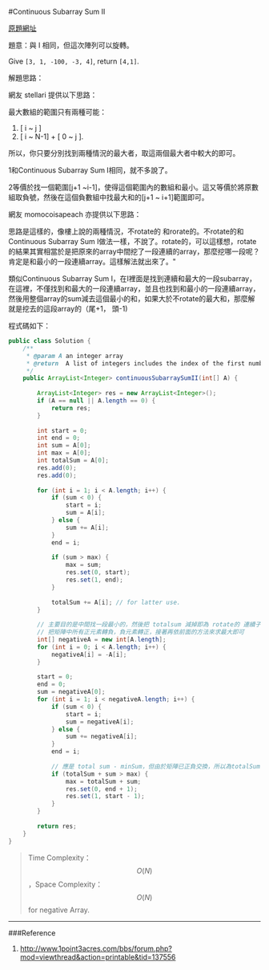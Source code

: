 #Continuous Subarray Sum II

[原題網址](http://www.lintcode.com/en/problem/continuous-subarray-sum-ii/)

題意：與 I 相同，但這次陣列可以旋轉。

Give ```[3, 1, -100, -3, 4]```, return ```[4,1]```.

解題思路：

網友 stellari 提供以下思路：

最大數組的範圍只有兩種可能：
1. [ i ~ j ]
2. [ i ~ N-1] + [ 0 ~ j ]. 

所以，你只要分別找到兩種情況的最大者，取這兩個最大者中較大的即可。

1和Continuous Subarray Sum I相同，就不多說了。

2等價於找一個範圍[j+1 ~i-1]，使得這個範圍內的數組和最小。這又等價於將原數組取負號，然後在這個負數組中找最大和的[j+1 ~ i+1]範圍即可。


網友 momocoisapeach 亦提供以下思路：

思路是這樣的，像樓上說的兩種情況，不rotate的 和rorate的。不rotate的和Continuous Subarray Sum I做法一樣，不說了。rotate的，可以這樣想，rotate的結果其實相當於是把原來的array中間挖了一段連續的array，那麼挖哪一段呢？肯定是和最小的一段連續array。這樣解法就出來了。"

類似Continuous Subarray Sum I，在I裡面是找到連續和最大的一段subarray，在這裡，不僅找到和最大的一段連續array，並且也找到和最小的一段連續array，然後用整個array的sum減去這個最小的和，如果大於不rotate的最大和，那麼解就是挖去的這段array的（尾+1， 頭-1)

程式碼如下：

```java
public class Solution {
    /**
     * @param A an integer array
     * @return  A list of integers includes the index of the first number and the index of the last number
     */
    public ArrayList<Integer> continuousSubarraySumII(int[] A) {
        
        ArrayList<Integer> res = new ArrayList<Integer>();
        if (A == null || A.length == 0) {
            return res;
        }
        
        int start = 0;
        int end = 0;
        int sum = A[0];
        int max = A[0];
        int totalSum = A[0];
        res.add(0);
        res.add(0);
        
        for (int i = 1; i < A.length; i++) {
            if (sum < 0) {
                start = i;
                sum = A[i];
            } else {
                sum += A[i];
            }
            end = i;
            
            if (sum > max) {
                max = sum;
                res.set(0, start);
                res.set(1, end);
            }
            
            totalSum += A[i]; // for latter use.
        }
        
        // 主要目的是中間找一段最小的，然後把 totalsum 減掉即為 rotate的 連續子矩陣和
        // 把矩陣中所有正元素轉負，負元素轉正，接著再依前面的方法來求最大即可
        int[] negativeA = new int[A.length];
        for (int i = 0; i < A.length; i++) {
            negativeA[i] = -A[i];
        }
        
        start = 0;
        end = 0;
        sum = negativeA[0];
        for (int i = 1; i < negativeA.length; i++) {
            if (sum < 0) {
                start = i;
                sum = negativeA[i];
            } else {
                sum += negativeA[i];
            }
            end = i;
            
            // 應是 total sum - minSum，但由於矩陣已正負交換，所以為totalSum - (-minSum)
            if (totalSum + sum > max) {
                max = totalSum + sum;
                res.set(0, end + 1);
                res.set(1, start - 1);
            }
        }
        
        return res;
    }
}
```

>Time Complexity：$$O(N)$$，Space Complexity：$$O(N)$$ for negative Array.


---
###Reference
1. http://www.1point3acres.com/bbs/forum.php?mod=viewthread&action=printable&tid=137556